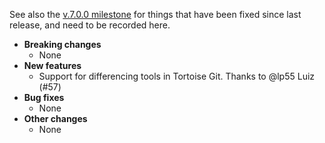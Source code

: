 See also the [v.7.0.0 milestone](https://github.com/approvals/ApprovalTests.cpp/milestone/2?closed=1) for things that have been fixed since last release, and need to be recorded here.

* **Breaking changes**
    * None
* **New features**
    * Support for differencing tools in Tortoise Git. Thanks to @lp55 Luiz (#57)
* **Bug fixes**
    * None
* **Other changes**
    * None
